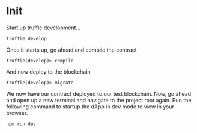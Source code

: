 # Init
Start up truffle development…

    truffle develop

Once it starts up, go ahead and compile the contract

    truffle(develop)> compile

And now deploy to the blockchain

    truffle(develop)> migrate

We now have our contract deployed to our test blockchain. Now, go ahead and open
up a new terminal and navigate to the project root again. Run the following
command to startup the dApp in dev mode to view in your browser.

    npm run dev
